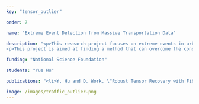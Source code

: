 ```yaml
---
key: "tensor_outlier"

order: 7

name: "Extreme Event Detection from Massive Transportation Data"

description: "<p>This research project focuses on extreme events in urban transportation systems. Motivated by fast urbanization and increasing frequency of extreme weather events,  the need for methods to quantify infrastructure performance and resilience at city scales has become a priority. The research on extreme events can be greatly aided by high volume of empirical data collected recent years, such as the large taxi dataset published by New York city, or Waze app dataset collected in Nashville. Data may of course be sparse and is in some cases masked. However, the sheer volumn of data from various sources provides an underexploited starting point to understand how transportation systems respond to distuptions. 
<p>This project is aimed at finding a method that can overcome the constraints in high volume traffic data, and identify ''extreme'' behaviors from ''regular'' behaviors. Exploiting the regular patterns can be of help, which means we can rearrange the traffic data into higher dimensions. The porpose of the project is to develop a reliable algorithm to analysis the massive city traffic data in tensor format, and give a better insight on traffic pattern and extreme event behavior."

funding: "National Science Foundation"

students: "Yue Hu"

publications: "<li>Y. Hu and D. Work. \"Robust Tensor Recovery with Fiber Outliers for Traffic Events.\" submitted to  <em>ACM Transactions on Knowledge Discovery from Data (TKDD)</em>, 2019(under review). <strong>Download: </strong><a href='https://arxiv.org/abs/1908.10198'>preprint</a>.</li> <strong>Code: </strong><a href='https://github.com/Lab-Work/Robust_tensor_recovery_for_traffic_events'>github</a>.</li>"

image: /images/traffic_outlier.png
---
```


